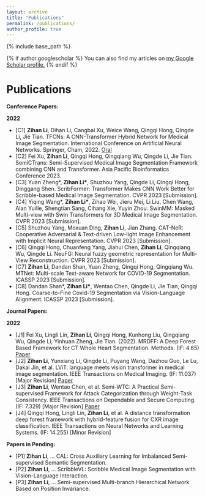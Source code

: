 ```yaml
---
layout: archive
title: "Publications"
permalink: /publications/
author_profile: true
---
```

{% include base_path %}

{% if author.googlescholar %}
  You can also find my articles on <u><a href="{{author.googlescholar}}">my Google Scholar profile</a>.</u>
{% endif %}

Publications
======
**Conference Papers:**

**2022**
* [C1] **Zihan Li**, Dihan Li, Cangbai Xu, Weice Wang, Qingqi Hong, Qingde Li, Jie Tian. TFCNs: A CNN-Transformer Hybrid Network for Medical Image Segmentation. International Conference on Artificial Neural Networks. Springer, Cham, 2022. [Oral](https://link.springer.com/chapter/10.1007/978-3-031-15937-4_65)
* [C2] Fei Xu, **Zihan Li**, Qingqi Hong, Qingqiang Wu, Qingde Li, Jie Tian. SemiCTrans: Semi-Supervised Medical Image Segmentation Framework combining CNN and Transformer. Asia Pacific Bioinformatics Conference 2023.
* [C3] Yuan Zheng\*, **Zihan Li\***, Shuzhou Yang, Qingde Li, Qingqi Hong, Dinggang Shen. ScribFormer: Transformer Makes CNN Work Better for Scribble-based Medical Image Segmentation. CVPR 2023 [Submission].
* [C4] Yiqing Wang\*, **Zihan Li\***, Zihao Wei, Jieru Mei, Li Liu, Chen Wang, Alan Yuille, Shengtian Sang, Cihang Xie, Yuyin Zhou. SwinMM: Masked Multi-view with Swin Transformers for 3D Medical Image Segmentation. CVPR 2023 [Submission].
* [C5] Shuzhou Yang, Moxuan Ding, **Zihan Li**, Jian Zhang. CAT-NeR: Cooperative Adversarial & Text-driven Low-light Image Enhancement with Implicit Neural Representation. CVPR 2023 [Submission].
* [C6] Qingqi Hong, Chuanfeng Yang, Jiahui Chen, **Zihan Li**, Qingqiang Wu, Qingde Li. NeuFG: Neural fuzzy geometric representation for Multi-View Reconstruction. CVPR 2023 [Submission].
* [C7] **Zihan Li**, Dandan Shan, Yuan Zheng, Qingqi Hong, Qingqiang Wu. MTNet: Multi-scale Text-aware Network for COVID-19 Segmentation. ICASSP 2023 [Submission].
* [C8] Dandan Shan\*, **Zihan Li\***, Wentao Chen, Qingde Li, Jie Tian, Qingqi Hong. Coarse-to-Fine Covid-19 Segmentation via Vision-Language Alignment. ICASSP 2023 [Submission].

**Journal Papers:**

**2022**
* [J1] Fei Xu, Lingli Lin, **Zihan Li**, Qingqi Hong, Kunhong Liu, Qingqiang Wu, Qingde Li, Yinhuan Zheng, Jie Tian. (2022). MRDFF: A Deep Forest Based Framework for CT Whole Heart Segmentation. Methods. (IF: 4.65) [Paper](https://www.sciencedirect.com/science/article/pii/S1046202322002286)
* [J2] **Zihan Li**, Yunxiang Li, Qingde Li, Puyang Wang, Dazhou Guo, Le Lu, Dakai Jin, et al. LViT: language meets vision transformer in medical image segmentation. IEEE Transactions on Medical Imaging. (IF: 11.037) [Major Revision] [Paper](https://arxiv.org/abs/2206.14718)
* [J3] **Zihan Li**, Wentao Chen, et al. Semi-WTC: A Practical Semi-supervised Framework for Attack Categorization through Weight-Task Consistency. IEEE Transactions on Dependable and Secure Computing. (IF: 7.329) [Major Revision] [Paper](https://arxiv.org/abs/2205.09669)
* [J4] Qingqi Hong, Lingli Lin, **Zihan Li**, et al. A distance transformation deep forest framework with hybrid-feature fusion for CXR image classification. IEEE Transactions on Neural Networks and Learning Systems. (IF: 14.255) [Minor Revision]

**Papers in Pending:**
* [P1] **Zihan Li**, ... CAL: Cross Auxiliary Learning for Imbalanced Semi-supervised Semantic Segmentation.
* [P2] **Zihan Li**, ... ScribbleVL: Scribble Medical Image  Segmentation with Vision-Language Interaction.
* [P3] **Zihan Li**, ... Semi-supervised Multi-branch Hierarchical Network Based on Position Invariance.
<!-- * [P3] **Zihan Li**, ... Can More Tasks Compensate for Fewer Labels in Medical Image Segmentation? -->

